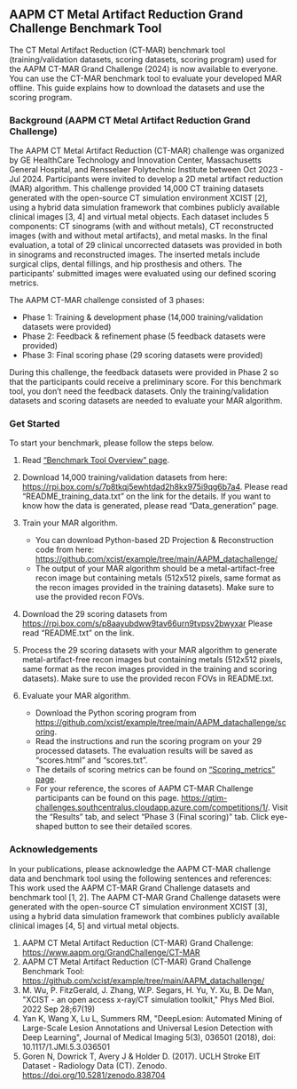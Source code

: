 ## AAPM CT Metal Artifact Reduction Grand Challenge Benchmark Tool
The CT Metal Artifact Reduction (CT-MAR) benchmark tool (training/validation datasets, scoring datasets, scoring program) used for the AAPM CT-MAR Grand Challenge (2024) is now available to everyone. You can use the CT-MAR benchmark tool to evaluate your developed MAR offline. This guide explains how to download the datasets and use the scoring program. 

### Background (AAPM CT Metal Artifact Reduction Grand Challenge)
The AAPM CT Metal Artifact Reduction (CT-MAR) challenge was organized by GE HealthCare Technology and Innovation Center, Massachusetts General Hospital, and Rensselaer Polytechnic Institute between Oct 2023 - Jul 2024. Participants were invited to develop a 2D metal artifact reduction (MAR) algorithm. This challenge provided 14,000 CT training datasets generated with the open-source CT simulation environment XCIST [2], using a hybrid data simulation framework that combines publicly available clinical images [3, 4] and virtual metal objects. Each dataset includes 5 components: CT sinograms (with and without metals), CT reconstructed images (with and without metal artifacts), and metal masks. In the final evaluation, a total of 29 clinical uncorrected datasets was provided in both in sinograms and reconstructed images. The inserted metals include surgical clips, dental fillings, and hip prosthesis and others. The participants’ submitted images were evaluated using our defined scoring metrics.

The AAPM CT-MAR challenge consisted of 3 phases: 
* Phase 1: Training & development phase (14,000 training/validation datasets were provided)
* Phase 2: Feedback & refinement phase (5 feedback datasets were provided)
* Phase 3: Final scoring phase (29 scoring datasets were provided)

During this challenge, the feedback datasets were provided in Phase 2 so that the participants could receive a preliminary score. For this benchmark tool, you don’t need the feedback datasets. Only the training/validation datasets and scoring datasets are needed to evaluate your MAR algorithm. 

### Get Started 
To start your benchmark, please follow the steps below.

1)	Read [“Benchmark Tool Overview” page](Benchmark_Tool_Overview.md).
2)	Download 14,000 training/validation datasets from here: https://rpi.box.com/s/7p8tkqj5ewhtdad2h8kx975i9qg6b7a4. Please read “README_training_data.txt” on the link for the details. If you want to know how the data is generated, please read “Data_generation” page.
3)	Train your MAR algorithm. 
    * You can download Python-based 2D Projection & Reconstruction code from here: https://github.com/xcist/example/tree/main/AAPM_datachallenge/
	* The output of your MAR algorithm should be a metal-artifact-free recon image but containing metals (512x512 pixels, same format as the recon images provided in the training datasets). Make sure to use the provided recon FOVs.

4)	Download the 29 scoring datasets from
https://rpi.box.com/s/p8aayubdww9tav66urn9tvpsv2bwyxar
Please read “README.txt” on the link. 

5)	Process the 29 scoring datasets with your MAR algorithm to generate metal-artifact-free recon images but containing metals (512x512 pixels, same format as the recon images provided in the training and scoring datasets). Make sure to use the provided recon FOVs in README.txt.

6)	Evaluate your MAR algorithm.
	* Download the Python scoring program from https://github.com/xcist/example/tree/main/AAPM_datachallenge/scoring.
 	* Read the instructions and run the scoring program on your 29 processed datasets. The evaluation results will be saved as “scores.html” and “scores.txt”.
    * The details of scoring metrics can be found on [“Scoring_metrics” page](scoring_metric.md).
    * For your reference, the scores of AAPM CT-MAR Challenge participants can be found on this page.  https://qtim-challenges.southcentralus.cloudapp.azure.com/competitions/1/. Visit the “Results” tab, and select “Phase 3 (Final scoring)” tab. Click eye-shaped button to see their detailed scores.

### Acknowledgements 
In your publications, please acknowledge the AAPM CT-MAR challenge data and benchmark tool using the following sentences and references: This work used the AAPM CT-MAR Grand Challenge datasets and benchmark tool [1, 2]. The AAPM CT-MAR Grand Challenge datasets were generated with the open-source CT simulation environment XCIST [3], using a hybrid data simulation framework that combines publicly available clinical images [4, 5] and virtual metal objects.
1. AAPM CT Metal Artifact Reduction (CT-MAR) Grand Challenge: https://www.aapm.org/GrandChallenge/CT-MAR
2. AAPM CT Metal Artifact Reduction (CT-MAR) Grand Challenge Benchmark Tool: https://github.com/xcist/example/tree/main/AAPM_datachallenge/
3. M. Wu, P. FitzGerald, J. Zhang, W.P. Segars, H. Yu, Y. Xu, B. De Man, "XCIST - an open access x-ray/CT simulation toolkit," Phys Med Biol. 2022 Sep 28;67(19)
4. Yan K, Wang X, Lu L, Summers RM, "DeepLesion: Automated Mining of Large-Scale Lesion Annotations and Universal Lesion Detection with Deep Learning", Journal of Medical Imaging 5(3), 036501 (2018), doi: 10.1117/1.JMI.5.3.036501
5. Goren N, Dowrick T, Avery J & Holder D. (2017). UCLH Stroke EIT Dataset - Radiology Data (CT). Zenodo. https://doi.org/10.5281/zenodo.838704

